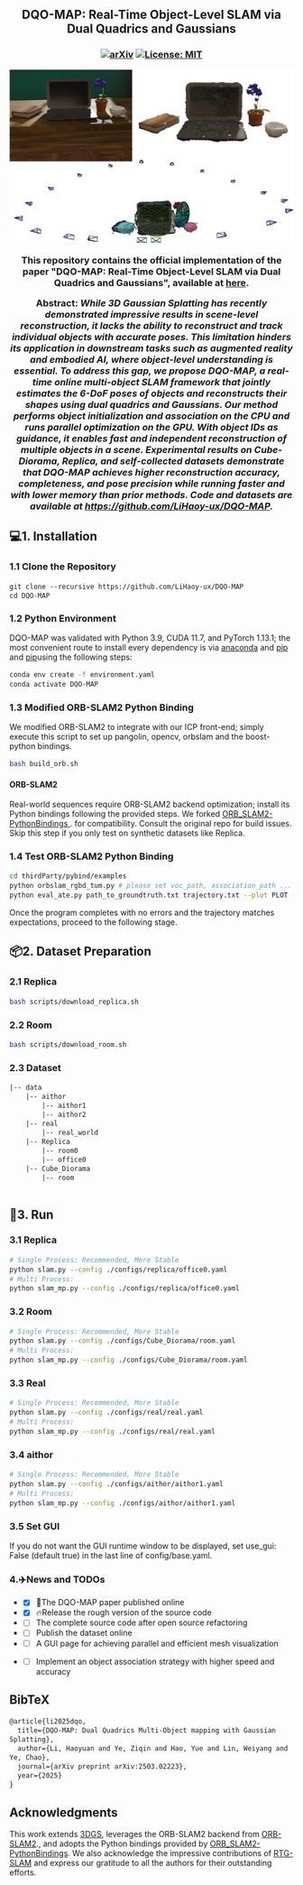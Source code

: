 ﻿
 <h2 align="center">DQO-MAP: Real-Time Object-Level SLAM via Dual Quadrics and Gaussians</h2>

</p>
   <h3 align="center">

   [![arXiv](https://img.shields.io/badge/arXiv-2503.02223-blue?logo=arxiv&color=%23B31B1B)](https://arxiv.org/abs/2503.02223) [![License: MIT](https://img.shields.io/badge/License-MIT-green.svg)](https://opensource.org/licenses/MIT)

![gui_example_change](gui_example_change.jpg)

This repository contains the official implementation of the paper "DQO-MAP: Real-Time Object-Level SLAM via Dual Quadrics and Gaussians", available at [here](https://github.com/LiHaoy-ux/DQO-MAP).

Abstract: *While 3D Gaussian Splatting has recently demonstrated impressive results in scene-level reconstruction, it lacks the ability to reconstruct and track individual objects with accurate poses. This limitation hinders its application in downstream tasks such as augmented reality and embodied AI, where object-level understanding is essential. To address this gap, we propose DQO-MAP, a real-time online multi-object SLAM framework that jointly estimates the 6-DoF poses of objects and reconstructs their shapes using dual quadrics and Gaussians. Our method performs object initialization and association on the CPU and runs parallel optimization on the GPU. With object IDs as guidance, it enables fast and independent reconstruction of multiple objects in a scene. Experimental results on *Cube-Diorama*, *Replica*, and self-collected datasets demonstrate that DQO-MAP achieves higher reconstruction accuracy, completeness, and pose precision while running faster and with lower memory than prior methods. Code and datasets are available at https://github.com/LiHaoy-ux/DQO-MAP.*


## 💻1. Installation

### 1.1 Clone the Repository

```
git clone --recursive https://github.com/LiHaoy-ux/DQO-MAP
cd DQO-MAP
```

### 1.2 Python Environment
DQO-MAP was validated with Python 3.9, CUDA 11.7, and PyTorch 1.13.1; the most convenient route to install every dependency is via [anaconda](https://www.anaconda.com/) and [pip](https://pypi.org/project/pip/)  and [pip](https://pypi.org/project/pip/)using the following steps:

```bash
conda env create -f environment.yaml
conda activate DQO-MAP
```

### 1.3 Modified ORB-SLAM2 Python Binding
We modified ORB-SLAM2 to integrate with our ICP front-end; simply execute this script to set up pangolin, opencv, orbslam and the boost-python bindings.

```bash
bash build_orb.sh
```
#### ORB-SLAM2 
Real-world sequences require ORB-SLAM2 backend optimization;  install its Python bindings following the provided steps.  We forked [ORB_SLAM2-PythonBindings
](https://github.com/jskinn/ORB_SLAM2-PythonBindings). for compatibility.  Consult the original repo for build issues.  Skip this step if you only test on synthetic datasets like Replica.


### 1.4 Test ORB-SLAM2 Python Binding
```bash
cd thirdParty/pybind/examples
python orbslam_rgbd_tum.py # please set voc_path, association_path ...
python eval_ate.py path_to_groundtruth.txt trajectory.txt --plot PLOT --verbose
```
Once the program completes with no errors and the trajectory matches expectations, proceed to the following stage.
## 📦2. Dataset Preparation
### 2.1 Replica
```bash
bash scripts/download_replica.sh
```
### 2.2 Room
```bash
bash scripts/download_room.sh
```

### 2.3 Dataset

```
|-- data
    |-- aithor
        |-- aithor1
        |-- aithor2
    |-- real
    	|-- real_world
    |-- Replica
    	|-- room0
    	|-- office0
    |-- Cube_Diorama
    	|-- room
    	
```

## 🚀3. Run


### 3.1 Replica
```bash
# Single Process: Recommended, More Stable
python slam.py --config ./configs/replica/office0.yaml
# Multi Process: 
python slam_mp.py --config ./configs/replica/office0.yaml
```

### 3.2 Room
```bash
# Single Process: Recommended, More Stable
python slam.py --config ./configs/Cube_Diorama/room.yaml
# Multi Process: 
python slam_mp.py --config ./configs/Cube_Diorama/room.yaml
```

### 3.3 Real
```bash
# Single Process: Recommended, More Stable
python slam.py --config ./configs/real/real.yaml
# Multi Process: 
python slam_mp.py --config ./configs/real/real.yaml
```

### 3.4 aithor
```bash
# Single Process: Recommended, More Stable
python slam.py --config ./configs/aithor/aithor1.yaml
# Multi Process: 
python slam_mp.py --config ./configs/aithor/aithor1.yaml
```
### 3.5 Set GUI

If you do not want the GUI runtime window to be displayed, set use_gui: False (default true) in the last line of config/base.yaml.

### 4.✈️News and TODOs


* - [X] 📰The DQO-MAP paper published online
* - [X] 🔥Release the rough version of the source code
* - [ ] The complete source code after open source refactoring
* - [ ] Publish the dataset online
* - [ ] A GUI page for achieving parallel and efficient mesh visualization
* - [ ] Implement an object association strategy with higher speed and accuracy



<section class="section" id="BibTeX">
  <div class="container is-max-desktop content">
    <h2 class="title">BibTeX</h2>
    <pre><code>@article{li2025dqo,
  title={DQO-MAP: Dual Quadrics Multi-Object mapping with Gaussian Splatting},
  author={Li, Haoyuan and Ye, Ziqin and Hao, Yue and Lin, Weiyang and Ye, Chao},
  journal={arXiv preprint arXiv:2503.02223},
  year={2025}
}</code></pre>
  </div>
</section>


## Acknowledgments
This work extends [3DGS](https://github.com/graphdeco-inria/gaussian-splatting), leverages the ORB-SLAM2 backend from [ORB-SLAM2](https://github.com/raulmur/ORB_SLAM2)., and adopts the Python bindings provided by [ORB_SLAM2-PythonBindings](https://github.com/jskinn/ORB_SLAM2-PythonBindings). We also acknowledge the impressive contributions of  [RTG-SLAM](https://github.com/MisEty/RTG-SLAM) and express our gratitude to all the authors for their outstanding efforts.
